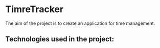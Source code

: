 # TimreTracker

The aim of the project is to create an application for time management.

## Technologies used in the project:
  

